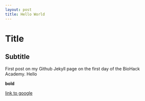 ```yaml
---
layout: post
title: Hello World
---
```


# Title

## Subtitle

First post on my Github Jekyll page on the first day of the BioHack Academy. Hello

**bold**

[link to google](www.google.com)
